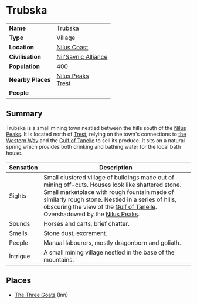 # Trubska

|||
| --- | --- |
| **Name** | Trubska | place.4
| **Type** | Village |
| **Location** | [Nilus Coast](../../../civilisations/nilsavnic-alliance/states/nilus-coast.md) |
| **Civilisation** | [Nil'Savnic Alliance](../../../civilisations/nilsavnic-alliance/nilsavnic-alliance.md) |
| **Population** | 400 |
| **Nearby Places** | [Nilus Peaks](../../topography/mountains/nilus-peaks.md)<br>[Trest](../towns/trest.md) |
| **People** | |

## Summary

Trubska is a small mining town nestled between the hills south of the [Nilus Peaks](../../topography/mountains/nilus-peaks.md). It is located north of [Trest](../towns/trest.md), relying on the town's connections to [the Western Way](../../roads/the-western-way.md) and the [Gulf of Tanelle](../../topography/seas-oceans/gulf-of-tanelle.md) to sell its produce. It sits on a natural spring which provides both drinking and bathing water for the local bath house.

| Sensation | Description |
| ---- | --- |
| Sights | Small clustered village of buildings made out of mining off-cuts. Houses look like shattered stone. Small marketplace with rough fountain made of similarly rough stone. Nestled in a series of hills, obscuring the view of the [Gulf of Tanelle](../../topography/seas-oceans/gulf-of-tanelle.md). Overshadowed by the [Nilus Peaks](../../topography/mountains/nilus-peaks.md). |
| Sounds | Horses and carts, brief chatter. |
| Smells | Stone dust, excrement. |
| People | Manual labourers, mostly dragonborn and goliath. |
| Intrigue | A small mining village nestled in the base of the mountains. |

## Places

- [The Three Goats](../../buildings/inns-taverns/the-three-goats.md) (Inn)
